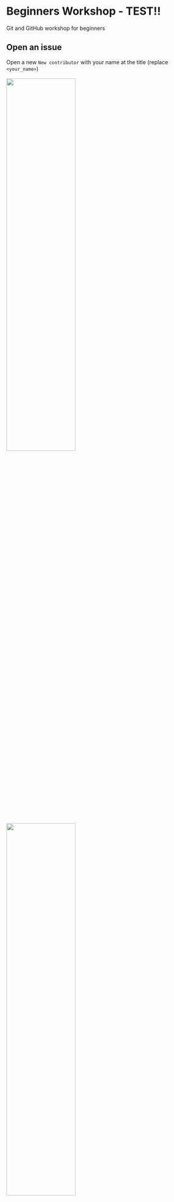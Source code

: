# Beginners Workshop - TEST!!
Git and GitHub workshop for beginners

## Open an issue
Open a new `New contributor` with your name at the title (replace `<your_name>`)</br>  
<img src="https://user-images.githubusercontent.com/19731161/158020341-a711cc28-4e81-445b-b21e-97ae271669fb.png" width="60%" height="50%">
</br>
<img src="https://user-images.githubusercontent.com/19731161/158020410-ff20216e-4375-48f8-85cd-420cd6617cb5.png" width="60%" height="50%">

## Fork the remote respository
<img src="https://user-images.githubusercontent.com/19731161/158017341-0551f689-4151-44d0-9fa8-6bff2b0d762f.png" width="60%" height="50%">

## Create your local respository
Clone the fork into your new folder:
```bash
$ git clone https://github.com/<USER_NAME>/beginners-workshop  
```
<img src="https://user-images.githubusercontent.com/19731161/158017477-670f83b3-89f3-441e-ae77-9e8cc60a917d.png" width="60%" height="50%">

Go into the git directory:  
```bash
$ cd beginners-workshop
```  

Open the dir `beginners-workshop` in your text editor

## Create and modify a local branch
Create a new feature branch:
```
$ git branch <feature_yourname>
$ git checkout <feature_yourname>
$ git branch -a
```
OR shorthand version:
```
$ git checkout -b <feature_yourname>
```
Create a new file under the `contributors` dir: `<your_name.md>`

Copy this into **contributors/your_name.md** file:

```
Your name:
Why you came to the workshop?
Is this your first event?
Favorite animal?
What is GitHub user URL?
```

Check the status of your changes: 
```bash
   $ git status
``` 
*Your file is not being track by git, we need to add it*

Add **contributors/your_name.md** to the repo:
```bash
  $ git add contributors/<your_name.md>
```
>TIP: *git add* stages your changes. You cannot commit your changes until you have first staged them.

Check the status again to see the staged file:
```bash
  $ git status
```

Commit your changes: 
*"Commit early and commit often"*
```bash
   $ git commit -m "Add your commit message here"
``` 

Push your branch to the remote: 
```bash
   $ git push 
```

You will get the following error:
```
fatal: The current branch <feature_yourname> has no upstream branch.
To push the current branch and set the remote as upstream, use
```
*This error is happening becasue your branch only exsits locally and not on the server*

So let's fix that:

```bash
   $ git push --set-upstream origin <feature_yourname>
   $ git status
```

## Create your PR

Go to your fork on GitHub and click `Compare & pull request`

<img src="https://user-images.githubusercontent.com/19731161/158021191-b2b63a14-45a0-4962-9735-cccf42365e3d.png" width="60%" height="50%">

Add your issue number to the PR title (e.g. <message> #2)  
</br>
Comapre changes and submit your message  
<img src="https://user-images.githubusercontent.com/19731161/158018528-0eac7b3d-c554-4715-8a79-aeb15804ffae.png" width="60%" height="50%">

## [Optional] Delete your branch
*Once your PR has been merged, you should delete your feature branch*

```bash
   $ git push --delete origin <feature_yourname>
   $ git branch -d <feature_yourname>
```
## You're done!
Once the PR will be merged, your profile will be added to this file:  
[list_of_contributors.md](https://github.com/github-user-group/beginners-workshop/blob/main/list_of_contributors.md)

## Feedback
Feel free to [share your feedback](https://docs.google.com/forms/d/e/1FAIpQLSc0t1xhESrSMmWmApxIF6y4slloSgVrSWSCkDMKEcnAX3-hNg/viewform) so we will know how to improve for next time :)

